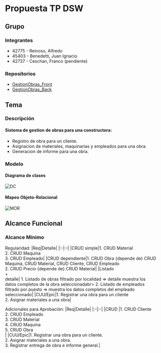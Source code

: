 # Propuesta TP DSW

## Grupo
### Integrantes
* 42775 - Reinoso, Alfredo
* 45403 - Benedetti, Juan Ignacio
* 42737 - Ceschan, Franco (pendiente)

### Repositorios
* [GestionObras_Front](https://github.com/AlfreReinoso/frontEndObra)
* [GestionObras_Back](https://github.com/AlfreReinoso/backendObra)

## Tema
### Descripción
#### Sistema de gestion de obras para una constructora:
* Registro de obra para un cliente.
* Asignacion de materiales, maquinarias y empleados para una obra.
* Generacion de informe para una obra.
### Modelo
#### Diagrama de clases
![DC](https://drive.google.com/uc?export=view&id=11HKYP7vIulUoVWp59jXSfL3pkRYAOon2)

#### Mapeo Objeto-Relacional
![MOR](https://drive.google.com/uc?export=view&id=1q5TDXiugF-sfEt1IPyzK0JPsRzMT4lal)

## Alcance Funcional 

### Alcance Mínimo

Regularidad:
|Req|Detalle|
|:-|:-|
|CRUD simple|1. CRUD Material<br>2. CRUD Maquina<br>3. CRUD Empleado|
|CRUD dependiente|1. CRUD Obra {depende de} CRUD Maquina, CRUD Material, CRUD Cliente, CRUD Empleado<br>2. CRUD Precio {depende de} CRUD Material|
|Listado<br>+<br>detalle| 1. Listado de obras filtrado por localidad => detalle muestra los datos completos de la obra seleccionadabr> 2. Listado de empleados filtrado por puesto => muestra los datos completos del empleado seleccionado|
|CUU/Epic|1. Registrar una obra para un cliente<br>2. Asignar materiales a una obra|


Adicionales para Aprobación:
|Req|Detalle|
|:-|:-|
|CRUD |1. CRUD Cliente<br>2. CRUD Empleado<br>3. CRUD Material<br>4. CRUD Maquina<br>5. CRUD Obra<br>|
|CUU/Epic|1. Registrar una obra para un cliente.<br>2. Asignar materiales a una obra.<br>3. Registrar entrega de obra e informe general.|




